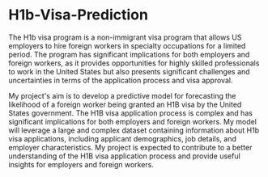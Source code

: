 # H1b-Visa-Prediction

The H1b visa program is a non-immigrant visa program that allows US employers to hire foreign workers in specialty occupations for a limited period. The program has significant implications for both employers and foreign workers, as it provides opportunities for highly skilled professionals to work in the United States but also presents significant challenges and uncertainties in terms of the application process and visa approval.  

My project's aim is to develop a predictive model for forecasting the likelihood of a foreign worker being granted an H1B visa by the United States government. The H1B visa application process is complex and has significant implications for both employers and foreign workers. My  model will leverage a large and complex dataset containing information about H1b visa applications, including applicant demographics, job details, and employer characteristics. My project is expected to contribute to a better understanding of the H1B visa application process and provide useful insights for employers and foreign workers.
